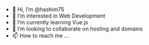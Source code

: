 - 👋 Hi, I’m @hashim75
- 👀 I’m interested in Web Development
- 🌱 I’m currently learning Vue.js
- 💞️ I’m looking to collaborate on hosting and domains
- 📫 How to reach me ...

<!---
hashim75/hashim75 is a ✨ special ✨ repository because its `README.md` (this file) appears on your GitHub profile.
You can click the Preview link to take a look at your changes.
--->
